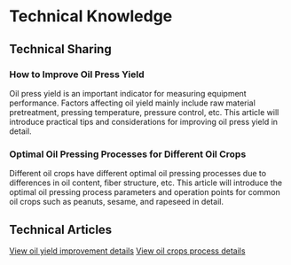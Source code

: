 # Technical Knowledge

## Technical Sharing

### How to Improve Oil Press Yield

Oil press yield is an important indicator for measuring equipment performance. Factors affecting oil yield mainly include raw material pretreatment, pressing temperature, pressure control, etc. This article will introduce practical tips and considerations for improving oil press yield in detail.

### Optimal Oil Pressing Processes for Different Oil Crops

Different oil crops have different optimal oil pressing processes due to differences in oil content, fiber structure, etc. This article will introduce the optimal oil pressing process parameters and operation points for common oil crops such as peanuts, sesame, and rapeseed in detail.

## Technical Articles

[View oil yield improvement details](./improve-oil-yield)
[View oil crops process details](./oil-crops-process)